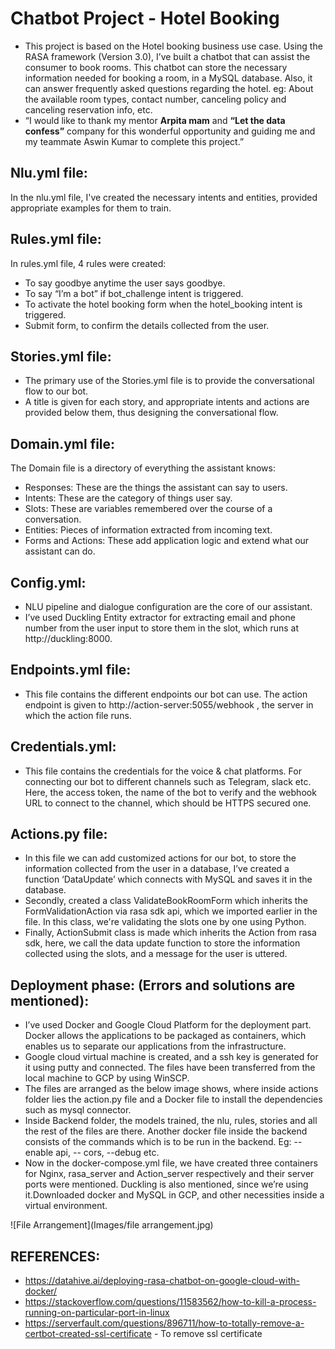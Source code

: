 # Chatbot Project - Hotel Booking
* This project is based on the Hotel booking business use case. Using the RASA framework (Version 3.0), I’ve built a chatbot that can assist the consumer to book rooms. This chatbot can store the necessary information needed for booking a room, in a MySQL database. Also, it can answer frequently asked questions regarding the hotel. eg: About the available room types, contact number, canceling policy and canceling reservation info, etc.
* “I would like to thank my mentor **Arpita mam** and **“Let the data confess”** company for this wonderful opportunity and guiding me and my teammate Aswin Kumar to complete this project.” 

## Nlu.yml file:
In the nlu.yml file, I've created the necessary intents and entities, provided appropriate examples for them to train.

## Rules.yml file:
In rules.yml file, 4 rules were created:
* To say goodbye anytime the user says goodbye.
* To say “I’m a bot” if bot_challenge intent is triggered.
* To activate the hotel booking form when the hotel_booking intent is triggered.
* Submit form, to confirm the details collected from the user.

## Stories.yml file:
* The primary use of the Stories.yml file is to provide the conversational flow to our bot. 
* A title is given for each story, and appropriate intents and actions are provided below them, thus designing the conversational flow.

## Domain.yml file:
The Domain file is a directory of everything the assistant knows: 
* Responses: These are the things the assistant can say to users.
* Intents: These are the category of things user say.
* Slots: These are variables remembered over the course of a conversation.
* Entities: Pieces of information extracted from incoming text.
* Forms and Actions: These add application logic and extend what our assistant can do.

## Config.yml:
* NLU pipeline and dialogue configuration are the core of our assistant. 
* I’ve used Duckling Entity extractor for extracting email and phone number from the user input to store them in the slot, which runs at http://duckling:8000.

## Endpoints.yml file:
* This file contains the different endpoints our bot can use. The action endpoint is given to http://action-server:5055/webhook , the server in which the action file runs.

## Credentials.yml:
* This file contains the credentials for the voice & chat platforms. For connecting our bot to different channels such as Telegram, slack etc. Here, the access token, the name of the bot to verify and the webhook URL to connect to the channel, which should be HTTPS secured one.

## Actions.py file:
* In this file we can add customized actions for our bot, to store the information collected from the user in a database, I’ve created a function ‘DataUpdate’ which connects with MySQL and saves it in the database.
* Secondly, created a class ValidateBookRoomForm which inherits the FormValidationAction via rasa sdk api, which we imported earlier in the file. In this class, we're validating the slots one by one using Python.
* Finally, ActionSubmit class is made which inherits the Action from rasa sdk, here, we call the data update function to store the information collected using the slots, and a message for the user is uttered.

## Deployment phase: (Errors and solutions are mentioned):
* I’ve used Docker and Google Cloud Platform for the deployment part. Docker allows the applications to be packaged as containers, which enables us to separate our applications from the infrastructure.
* Google cloud virtual machine is created, and a ssh key is generated for it using putty and connected. The files have been transferred from the local machine to GCP by using WinSCP.
* The files are arranged as the below image shows, where inside actions folder lies the action.py file and a Docker file to install the dependencies such as mysql connector.
* Inside Backend folder, the models trained, the nlu, rules, stories and all the rest of the files are there. Another docker file inside the backend consists of the commands which is to be run in the backend. Eg: --enable api, -- cors, --debug etc.
* Now in the docker-compose.yml file, we have created three containers for Nginx, rasa_server and Action_server respectively and their server ports were mentioned. Duckling is also mentioned, since we’re using it.Downloaded docker and MySQL in GCP, and other necessities inside a virtual environment.</ul>
![File Arrangement](Images/file arrangement.jpg)

## REFERENCES:
* https://datahive.ai/deploying-rasa-chatbot-on-google-cloud-with-docker/
* https://stackoverflow.com/questions/11583562/how-to-kill-a-process-running-on-particular-port-in-linux 
* https://serverfault.com/questions/896711/how-to-totally-remove-a-certbot-created-ssl-certificate  - To remove ssl certificate


